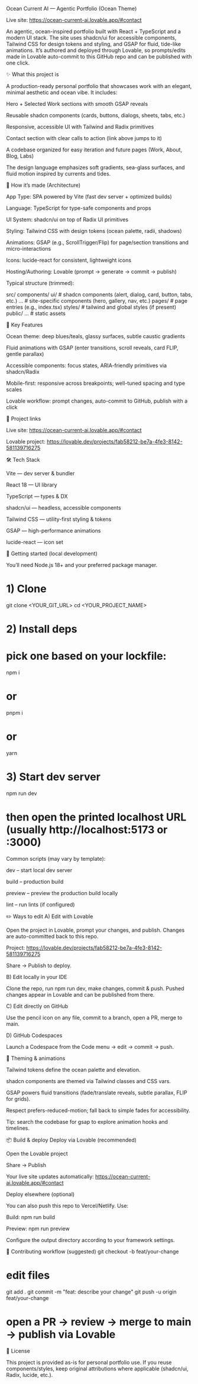 Ocean Current AI — Agentic Portfolio (Ocean Theme)

Live site: https://ocean-current-ai.lovable.app/#contact

An agentic, ocean-inspired portfolio built with React + TypeScript and a modern UI stack. The site uses shadcn/ui for accessible components, Tailwind CSS for design tokens and styling, and GSAP for fluid, tide-like animations. It’s authored and deployed through Lovable, so prompts/edits made in Lovable auto-commit to this GitHub repo and can be published with one click.

✨ What this project is

A production-ready personal portfolio that showcases work with an elegant, minimal aesthetic and ocean vibe. It includes:

Hero + Selected Work sections with smooth GSAP reveals

Reusable shadcn components (cards, buttons, dialogs, sheets, tabs, etc.)

Responsive, accessible UI with Tailwind and Radix primitives

Contact section with clear calls to action (link above jumps to it)

A codebase organized for easy iteration and future pages (Work, About, Blog, Labs)

The design language emphasizes soft gradients, sea-glass surfaces, and fluid motion inspired by currents and tides.

🧱 How it’s made (Architecture)

App Type: SPA powered by Vite (fast dev server + optimized builds)

Language: TypeScript for type-safe components and props

UI System: shadcn/ui on top of Radix UI primitives

Styling: Tailwind CSS with design tokens (ocean palette, radii, shadows)

Animations: GSAP (e.g., ScrollTrigger/Flip) for page/section transitions and micro-interactions

Icons: lucide-react for consistent, lightweight icons

Hosting/Authoring: Lovable (prompt → generate → commit → publish)

Typical structure (trimmed):

src/
  components/
    ui/                # shadcn components (alert, dialog, card, button, tabs, etc.)
    ...                # site-specific components (hero, gallery, nav, etc.)
  pages/               # page entries (e.g., index.tsx)
  styles/              # tailwind and global styles (if present)
public/
  ...                  # static assets

🧩 Key Features

Ocean theme: deep blues/teals, glassy surfaces, subtle caustic gradients

Fluid animations with GSAP (enter transitions, scroll reveals, card FLIP, gentle parallax)

Accessible components: focus states, ARIA-friendly primitives via shadcn/Radix

Mobile-first: responsive across breakpoints; well-tuned spacing and type scales

Lovable workflow: prompt changes, auto-commit to GitHub, publish with a click

🔗 Project links

Live site: https://ocean-current-ai.lovable.app/#contact

Lovable project: https://lovable.dev/projects/fab58212-be7a-4fe3-8142-581139716275

🛠️ Tech Stack

Vite — dev server & bundler

React 18 — UI library

TypeScript — types & DX

shadcn/ui — headless, accessible components

Tailwind CSS — utility-first styling & tokens

GSAP — high-performance animations

lucide-react — icon set

🚀 Getting started (local development)

You’ll need Node.js 18+ and your preferred package manager.

# 1) Clone
git clone <YOUR_GIT_URL>
cd <YOUR_PROJECT_NAME>

# 2) Install deps
# pick one based on your lockfile:
npm i
# or
pnpm i
# or
yarn

# 3) Start dev server
npm run dev
# then open the printed localhost URL (usually http://localhost:5173 or :3000)


Common scripts (may vary by template):

dev – start local dev server

build – production build

preview – preview the production build locally

lint – run lints (if configured)

✏️ Ways to edit
A) Edit with Lovable

Open the project in Lovable, prompt your changes, and publish.
Changes are auto-committed back to this repo.

Project: https://lovable.dev/projects/fab58212-be7a-4fe3-8142-581139716275

Share → Publish to deploy.

B) Edit locally in your IDE

Clone the repo, run npm run dev, make changes, commit & push.
Pushed changes appear in Lovable and can be published from there.

C) Edit directly on GitHub

Use the pencil icon on any file, commit to a branch, open a PR, merge to main.

D) GitHub Codespaces

Launch a Codespace from the Code menu → edit → commit → push.

🌊 Theming & animations

Tailwind tokens define the ocean palette and elevation.

shadcn components are themed via Tailwind classes and CSS vars.

GSAP powers fluid transitions (fade/translate reveals, subtle parallax, FLIP for grids).

Respect prefers-reduced-motion; fall back to simple fades for accessibility.

Tip: search the codebase for gsap to explore animation hooks and timelines.

📦 Build & deploy
Deploy via Lovable (recommended)

Open the Lovable project

Share → Publish

Your live site updates automatically: https://ocean-current-ai.lovable.app/#contact

Deploy elsewhere (optional)

You can also push this repo to Vercel/Netlify. Use:

Build: npm run build

Preview: npm run preview

Configure the output directory according to your framework settings.

🤝 Contributing workflow (suggested)
git checkout -b feat/your-change
# edit files
git add .
git commit -m "feat: describe your change"
git push -u origin feat/your-change
# open a PR → review → merge to main → publish via Lovable

📜 License

This project is provided as-is for personal portfolio use.
If you reuse components/styles, keep original attributions where applicable (shadcn/ui, Radix, lucide, etc.).
